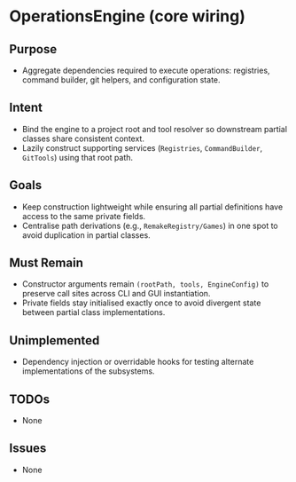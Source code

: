 # OperationsEngine (core wiring)

## Purpose
- Aggregate dependencies required to execute operations: registries, command builder, git helpers, and configuration state.

## Intent
- Bind the engine to a project root and tool resolver so downstream partial classes share consistent context.
- Lazily construct supporting services (`Registries`, `CommandBuilder`, `GitTools`) using that root path.

## Goals
- Keep construction lightweight while ensuring all partial definitions have access to the same private fields.
- Centralise path derivations (e.g., `RemakeRegistry/Games`) in one spot to avoid duplication in partial classes.

## Must Remain
- Constructor arguments remain `(rootPath, tools, EngineConfig)` to preserve call sites across CLI and GUI instantiation.
- Private fields stay initialised exactly once to avoid divergent state between partial class implementations.

## Unimplemented
- Dependency injection or overridable hooks for testing alternate implementations of the subsystems.

## TODOs
- None

## Issues
- None
